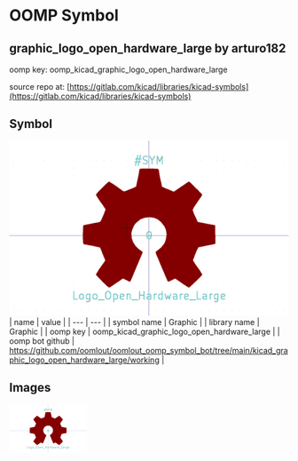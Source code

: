 # OOMP Symbol  
## graphic_logo_open_hardware_large  by arturo182  
  
oomp key: oomp_kicad_graphic_logo_open_hardware_large  
  
source repo at: [https://gitlab.com/kicad/libraries/kicad-symbols](https://gitlab.com/kicad/libraries/kicad-symbols)  
## Symbol  
  
[![working.png](working_600.png)](working.png)  
| name | value | 
| --- | --- | 
| symbol name | Graphic | 
| library name | Graphic | 
| oomp key | oomp_kicad_graphic_logo_open_hardware_large | 
| oomp bot github | https://github.com/oomlout/oomlout_oomp_symbol_bot/tree/main/kicad_graphic_logo_open_hardware_large/working | 
## Images  
  
[![working.png](working_140.png)](working.png)  
